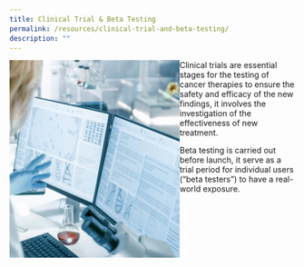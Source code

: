 ```yaml
---
title: Clinical Trial & Beta Testing
permalink: /resources/clinical-trial-and-beta-testing/
description: ""
---
```

<img src="/images/Resources/CGMP%20Guidelines/shutterstock_1073659382.jpg" style="width:300px" align="left">

Clinical trials are essential stages for the testing of cancer therapies to ensure the safety and efficacy of the new findings, it involves the investigation of the effectiveness of new treatment.

Beta testing is carried out before launch, it serve as a trial period for individual users (“beta testers”) to have a real-world exposure.
